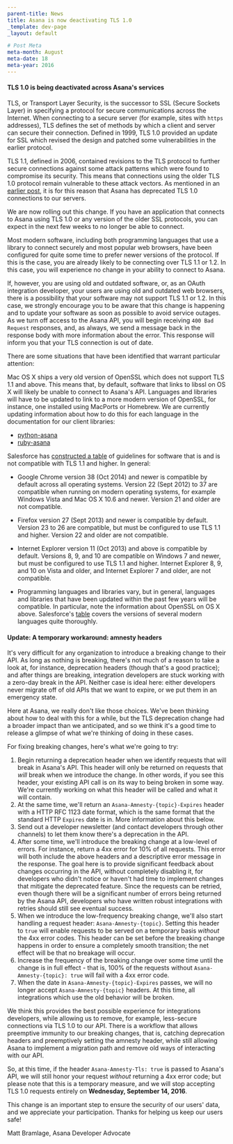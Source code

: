 ```yaml
---
parent-title: News
title: Asana is now deactivating TLS 1.0
_template: dev-page
_layout: default

# Post Meta
meta-month: August
meta-date: 18
meta-year: 2016
---
```

#### TLS 1.0 is being deactivated across Asana's services

TLS, or Transport Layer Security, is the successor to SSL (Secure Sockets Layer) in specifying a protocol for secure communications across the Internet. When connecting to a secure server (for example, sites with `https` addresses), TLS defines the set of methods by which a client and server can secure their connection. Defined in 1999, TLS 1.0 provided an update for SSL which revised the design and patched some vulnerabilities in the earlier protocol.

TLS 1.1, defined in 2006, contained revisions to the TLS protocol to further secure connections against some attack patterns which were found to compromise its security. This means that connections using the older TLS 1.0 protocol remain vulnerable to these attack vectors. As mentioned in an [earlier post](/developers/feed/webhooks-launch-and-custom-fields), it is for this reason that Asana has deprecated TLS 1.0 connections to our servers.

We are now rolling out this change. If you have an application that connects to Asana using TLS 1.0 or any version of the older SSL protocols, you can expect in the next few weeks to no longer be able to connect.

Most modern software, including both programming languages that use a library to connect securely and most popular web browsers, have been configured for quite some time to prefer newer versions of the protocol. If this is the case, you are already likely to be connecting over TLS 1.1 or 1.2. In this case, you will experience no change in your ability to connect to Asana.

If, however, you are using old and outdated software, or, as an OAuth integration developer, your users are using old and outdated web browsers, there is a possibility that your software may not support TLS 1.1 or 1.2. In this case, we strongly encourage you to be aware that this change is happening and to update your software as soon as possible to avoid service outages. As we turn off access to the Asana API, you will begin receiving `400 Bad Request` responses, and, as always, we send a message back in the response body with more information about the error. This response will inform you that your TLS connection is out of date.

There are some situations that have been identified that warrant particular attention:

Mac OS X ships a very old version of OpenSSL which does not support TLS 1.1 and above. This means that, by default, software that links to libssl on OS X will likely be unable to connect to Asana's API. Languages and libraries will have to be updated to link to a more modern version of OpenSSL, for instance, one installed using MacPorts or Homebrew. We are currently updating information about how to do this for each language in the documentation for our client libraries:

* [python-asana](https://github.com/Asana/python-asana#required-security-procedures-for-outdated-openssl-versions)
* [ruby-asana](https://github.com/Asana/ruby-asana#required-security-procedures-for-outdated-openssl-versions)

Salesforce has [constructed a table](https://help.salesforce.com/apex/HTViewSolution?id=000221207#Prepare) of guidelines for software that is and is not compatible with TLS 1.1 and higher. In general:

* Google Chrome version 38 (Oct 2014) and newer is compatible by default across all operating systems. Version 22 (Sept 2012) to 37 are compatible when running on modern operating systems, for example Windows Vista and Mac OS X 10.6 and newer. Version 21 and older are not compatible.

* Firefox version 27 (Sept 2013) and newer is compatible by default. Version 23 to 26 are compatible, but must be configured to use TLS 1.1 and higher. Version 22 and older are not compatible.

* Internet Explorer version 11 (Oct 2013) and above is compatible by default. Versions 8, 9, and 10 are compatible on Windows 7 and newer, but must be configured to use TLS 1.1 and higher. Internet Explorer 8, 9, and 10 on Vista and older, and Internet Explorer 7 and older, are not compatible.

* Programming languages and libraries vary, but in general, languages and libraries that have been updated within the past few years will be compatible. In particular, note the information about OpenSSL on OS X above. Salesforce's [table](https://help.salesforce.com/apex/HTViewSolution?id=000221207#Prepare) covers the versions of several modern languages quite thoroughly.

#### Update: A temporary workaround: amnesty headers

It's very difficult for any organization to introduce a breaking change to their API. As long as nothing is breaking, there's not much of a reason to take a look at, for instance, deprecation headers (though that's a good practice); and after things are breaking, integration developers are stuck working with a zero-day break in the API. Neither case is ideal here: either developers never migrate off of old APIs that we want to expire, or we put them in an emergency state.

Here at Asana, we really don't like those choices. We've been thinking about how to deal with this for a while, but the TLS deprecation change had a broader impact than we anticipated, and so we think it's a good time to release a glimpse of what we're thinking of doing in these cases.

For fixing breaking changes, here's what we're going to try:

1. Begin returning a deprecation header when we identify requests that will break in Asana's API. This header will only be returned on requests that _will_ break when we introduce the change. In other words, if you see this header, your existing API call is on its way to being broken in some way. We're currently working on what this header will be called and what it will contain.
2. At the same time, we'll return an `Asana-Amnesty-{topic}-Expires` header with a HTTP RFC 1123 date format, which is the same format that the standard HTTP `Expires` date is in. More information about this below.
3. Send out a developer newsletter (and contact developers through other channels) to let them know there's a deprecation in the API.
4. After some time, we'll introduce the breaking change at a low-level of errors. For instance, return a 4xx error for 10% of all requests. This error will both include the above headers and a descriptive error message in the response. The goal here is to provide significant feedback about changes occurring in the API, without completely disabling it, for developers who didn't notice or haven't had time to implement changes that mitigate the deprecated feature. Since the requests can be retried, even though there will be a significant number of errors being returned by the Asana API, developers who have written robust integrations with retries should still see eventual success.
5. When we introduce the low-frequency breaking change, we'll also start handling a request header: `Asana-Amnesty-{topic}`. Setting this header to `true` will enable requests to be served on a temporary basis _without_ the 4xx error codes. This header can be set before the breaking change happens in order to ensure a completely smooth transition; the net effect will be that no breakage will occur.
6. Increase the frequency of the breaking change over some time until the change is in full effect - that is, 100% of the requests without `Asana-Amnesty-{topic}: true` will fail with a 4xx error code.
7. When the date in `Asana-Amnesty-{topic}-Expires` passes, we will no longer accept `Asana-Amnesty-{topic}` headers. At this time, all integrations which use the old behavior will be broken.

We think this provides the best possible experience for integrations developers, while allowing us to remove, for example, less-secure connections via TLS 1.0 to our API. There is a workflow that allows preemptive immunity to our breaking changes, that is, catching deprecation headers and preemptively setting the amnesty header, while still allowing Asana to implement a migration path and remove old ways of interacting with our API.

So, at this time, if the header `Asana-Amnesty-Tls: true` is passed to Asana's API, we will still honor your request _without_ returning a 4xx error code; but please note that this is a temporary measure, and we will stop accepting TLS 1.0 requests entirely on **Wednesday, September 14, 2016**.

This change is an important step to ensure the security of our users' data, and we appreciate your participation. Thanks for helping us keep our users safe!

Matt Bramlage, Asana Developer Advocate
